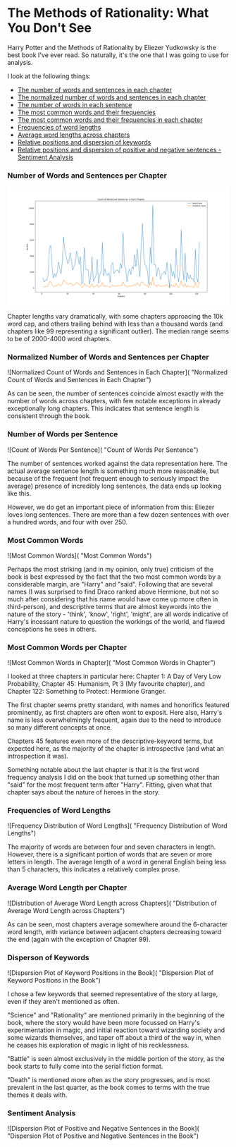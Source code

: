 # The Methods of Rationality:  What You Don't See

Harry Potter and the Methods of Rationality by Eliezer Yudkowsky is the best book I've ever read.  So naturally, it's the one that I was going to use for analysis.

I look at the following things:

* [The number of words and sentences in each chapter](#number-of-words-and-sentences-per-chapter)
* [The normalized number of words and sentences in each chapter](#normalized-number-of-words-and-sentences-per-chapter)
* [The number of words in each sentence](#number-of-words-per-sentence)
* [The most common words and their frequencies](#most-common-words)
* [The most common words and their frequencies in each chapter](#most-common-words-per-chapter)
* [Frequencies of word lengths](#frequencies-of-word-lengths)
* [Average word lengths across chapters](#average-word-length-per-chapter)
* [Relative positions and dispersion of keywords](#disperson-of-keywords)
* [Relative positions and dispersion of positive and negative sentences - Sentiment Analysis](#sentiment-analysis)


### Number of Words and Sentences per Chapter

![Count of Words and Sentences in Each Chapter](https://github.com/Jozdien/HPMOR_NLP/blob/master/Graphs/Count%20of%20Words%20and%20Sentences%20in%20Each%20Chapter.png "Count of Words and Sentences in Each Chapter")

Chapter lengths vary dramatically, with some chapters approacing the 10k word cap, and others trailing behind with less than a thousand words (and chapters like 99 representing a significant outlier).  The median range seems to be of 2000-4000 word chapters.


### Normalized Number of Words and Sentences per Chapter

![Normalized Count of Words and Sentences in Each Chapter]( "Normalized Count of Words and Sentences in Each Chapter")

As can be seen, the number of sentences coincide almost exactly with the number of words across chapters, with few notable exceptions in already exceptionally long chapters.  This indicates that sentence length is consistent through the book.


### Number of Words per Sentence

![Count of Words Per Sentence]( "Count of Words Per Sentence")

The number of sentences worked against the data representation here.  The actual average sentence length is something much more reasonable, but because of the frequent (not frequent enough to seriously impact the average) presence of incredibly long sentences, the data ends up looking like this.

However, we do get an important piece of information from this: Eliezer loves long sentences.  There are more than a few dozen sentences with over a hundred words, and four with over 250.


### Most Common Words

![Most Common Words]( "Most Common Words")

Perhaps the most striking (and in my opinion, only true) criticism of the book is best expressed by the fact that the two most common words by a considerable margin, are "Harry" and "said".  Following that are several names (I was surprised to find Draco ranked above Hermione, but not so much after considering that his name would have come up more often in third-person), and descriptive terms that are almost keywords into the nature of the story - 'think', 'know', 'right', 'might', are all words indicative of Harry's incessant nature to question the workings of the world, and flawed conceptions he sees in others.


### Most Common Words per Chapter

![Most Common Words in Chapter]( "Most Common Words in Chapter")

I looked at three chapters in particular here: Chapter 1: A Day of Very Low Probability, Chapter 45: Humanism, Pt 3 (My favourite chapter), and Chapter 122: Something to Protect: Hermione Granger.

The first chapter seems pretty standard, with names and honorifics featured prominently, as first chapters are often wont to exposit.  Here also, Harry's name is less overwhelmingly frequent, again due to the need to introduce so many different concepts at once.

Chapters 45 features even more of the descriptive-keyword terms, but expected here, as the majority of the chapter is introspective (and what an introspection it was).

Something notable about the last chapter is that it is the first word frequency analysis I did on the book that turned up something other than "said" for the most frequent term after "Harry".  Fitting, given what that chapter says about the nature of heroes in the story.


### Frequencies of Word Lengths

![Frequency Distribution of Word Lengths]( "Frequency Distribution of Word Lengths")

The majority of words are between four and seven characters in length.  However, there is a significant portion of words that are seven or more letters in length.  The average length of a word in general English being less than 5 characters, this indicates a relatively complex prose.


### Average Word Length per Chapter

![Distribution of Average Word Length across Chapters]( "Distribution of Average Word Length across Chapters")

As can be seen, most chapters average somewhere around the 6-character word length, with variance between adjacent chapters decreasing toward the end (again with the exception of Chapter 99).


### Disperson of Keywords

![Dispersion Plot of Keyword Positions in the Book]( "Dispersion Plot of Keyword Positions in the Book")

I chose a few keywords that seemed representative of the story at large, even if they aren't mentioned as often.  

"Science" and "Rationality" are mentioned primarily in the beginning of the book, where the story would have been more focussed on Harry's experimentation in magic, and initial reaction toward wizarding society and some wizards themselves, and taper off about a third of the way in, when he ceases his exploration of magic in light of his recklessness.

"Battle" is seen almost exclusively in the middle portion of the story, as the book starts to fully come into the serial fiction format.

"Death" is mentioned more often as the story progresses, and is most prevalent in the last quarter, as the book comes to terms with the true themes it deals with.


### Sentiment Analysis

![Dispersion Plot of Positive and Negative Sentences in the Book]( "Dispersion Plot of Positive and Negative Sentences in the Book")

